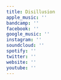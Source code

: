 ```yaml
---
title: Disillusion
apple_music: ''
bandcamp: ''
facebook: ''
google_music: ''
instagram: ''
soundcloud: ''
spotify: ''
twitter: ''
website: ''
youtube: ''
---
```

